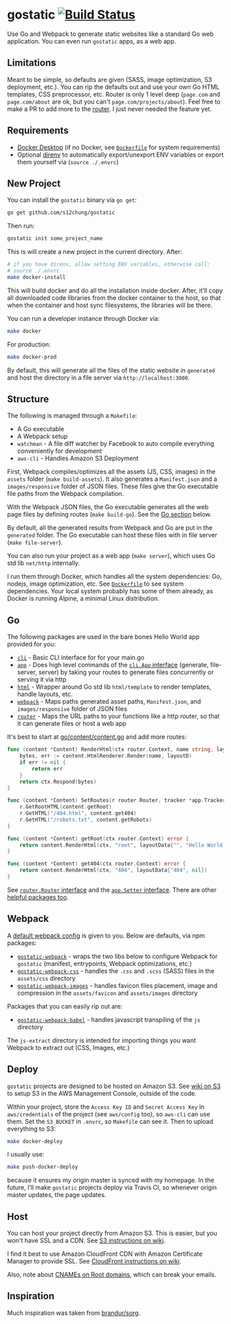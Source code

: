# gostatic [![Build Status](https://travis-ci.com/s12chung/gostatic.svg?branch=master)](https://travis-ci.com/s12chung/gostatic)

Use Go and Webpack to generate static websites like a standard Go web application. You can even run `gostatic` apps, as a web app.

## Limitations

Meant to be simple, so defaults are given (SASS, image optimization, S3 deployment, etc.). You can rip the defaults out and use your own Go HTML templates, CSS preprocessor, etc. Router is only 1 level deep (`page.com` and `page.com/about` are ok, but you can't `page.com/projects/about`). Feel free to make a PR to add more to the [router](https://godoc.org/github.com/s12chung/gostatic/go/lib/router). I just never needed the feature yet.

## Requirements
- [Docker Desktop](https://www.docker.com) (if no Docker, see [`Dockerfile`](Dockerfile) for system requirements)
- Optional [direnv](https://github.com/direnv/direnv) to automatically export/unexport ENV variables or export them yourself via (`source ./.envrc`)

## New Project
You can install the `gostatic` binary via `go get`:

```bash
go get github.com/s12chung/gostatic
```

Then run:
```bash
gostatic init some_project_name
```

This is will create a new project in the current directory. After:

```bash
# if you have direnv, allow setting ENV variables, otherwise call:
# source ./.envrc
make docker-install
```

This will build docker and do all the installation inside docker. After, it’ll copy all downloaded code libraries from the docker container to the host, so that when the container and host sync filesystems, the libraries will be there.

You can run a developer instance through Docker via:
```sh
make docker
```

For production:
```sh
make docker-prod
```

By default, this will generate all the files of the static website in `generated` and host the directory in a file server via `http://localhost:3000`.

## Structure

The following is managed through a `Makefile`:

- A Go executable
- A Webpack setup
- `watchman` - A file diff watcher by Facebook to auto compile everything conveniently for development
- `aws-cli` - Handles Amazon S3 Deployment

First, Webpack compiles/optimizes all the assets (JS, CSS, images) in the `assets` folder (`make build-assets`). It also generates a `Manifest.json` and a `images/responsive` folder of JSON files. These files give the Go executable file paths from the Webpack compilation.

With the Webpack JSON files, the Go executable generates all the web page files by defining routes (`make build-go`). See the [Go section](#go) below.

By default, all the generated results from Webpack and Go are put in the `generated` folder. The Go executable can host these files with in file server (`make file-server`).

You can also run your project as a web app (`make server`), which uses Go std lib `net/http` internally.

I run them through Docker, which handles all the system dependencies: Go, nodejs, image optimization, etc. See [`Dockerfile`](blueprint/Dockerfile) to see system dependencies. Your local system probably has some of them already, as Docker is running Alpine, a minimal Linux distribution.

## Go

The following packages are used in the bare bones Hello World app provided for you:

- [`cli`](https://godoc.org/github.com/s12chung/gostatic/go/cli) - Basic CLI interface for for your main.go
- [`app`](https://godoc.org/github.com/s12chung/gostatic/go/app) - Does high level commands of the [`cli.App` interface](https://godoc.org/github.com/s12chung/gostatic/go/cli#App) (generate, file-server, server) by taking your routes to generate files concurrently or serving it via http
- [`html`](https://godoc.org/github.com/s12chung/gostatic/go/lib/html) - Wrapper around Go std lib `html/template` to render templates, handle layouts, etc.
- [`webpack`](https://godoc.org/github.com/s12chung/gostatic/go/lib/webpack) - Maps paths generated asset paths, `Manifest.json`, and `images/responsive` folder of JSON files
- [`router`](https://godoc.org/github.com/s12chung/gostatic/go/lib/router) - Maps the URL paths to your functions like a http router, so that it can generate files or host a web app

It's best to start at [go/content/content.go](blueprint/go/content/content.go) and add more routes:

```go
func (content *Content) RenderHtml(ctx router.Context, name string, layoutD interface{}) error {
	bytes, err := content.HtmlRenderer.Render(name, layoutD)
	if err != nil {
		return err
	}
	return ctx.Respond(bytes)
}

func (content *Content) SetRoutes(r router.Router, tracker *app.Tracker) {
	r.GetRootHTML(content.getRoot)
	r.GetHTML("/404.html", content.get404)
	r.GetHTML("/robots.txt", content.getRobots)
}

func (content *Content) getRoot(ctx router.Context) error {
	return content.RenderHtml(ctx, "root", layoutData{"", "Hello World!"})
}

func (content *Content) get404(ctx router.Context) error {
	return content.RenderHtml(ctx, "404", layoutData{"404", nil})
}
```

See [`router.Router` interface](https://godoc.org/github.com/s12chung/gostatic/go/lib/router#Router) and the [`app.Setter` interface](https://godoc.org/github.com/s12chung/gostatic/go/app#Setter). There are other [helpful packages too](go/lib).

## Webpack

A [default webpack config](blueprint/webpack.config.js) is given to you. Below are defaults, via npm packages:

- [`gostatic-webpack`](https://github.com/s12chung/gostatic-webpack) - wraps the two libs below to configure Webpack for `gostatic` (manifest, entrypoints, Webpack optimizations, etc.)
- [`gostatic-webpack-css`](https://github.com/s12chung/gostatic-webpack-css) - handles the `.css` and `.scss` (SASS) files in the `assets/css` directory 
- [`gostatic-webpack-images`](https://github.com/s12chung/gostatic-webpack-images) - handles favicon files placement, image and compression in the `assets/favicon` and `assets/images` directory

Packages that you can easily rip out are:
- [`gostatic-webpack-babel`](https://github.com/s12chung/gostatic-webpack-babel) - handles javascript transpiling of the `js` directory

The `js-extract` directory is intended for importing things you want Webpack to extract out (CSS, Images, etc.)

## Deploy

`gostatic` projects are designed to be hosted on Amazon S3. See [wiki on S3](https://github.com/s12chung/gostatic/wiki/S3-Config-Credentials) to setup S3 in the AWS Management Console, outside of the code.

Within your project, store the `Access Key ID` and `Secret Access Key` in `aws/credentials` of the project (see `aws/config` too), so `aws-cli` can use them. Set the `S3_BUCKET` in `.envrc`, so `Makefile` can see it. Then to upload everything to S3:

```sh
make docker-deploy
```

I usually use:

```sh
make push-docker-deploy
```

because it ensures my origin master is synced with my homepage. In the future, I’ll make `gostatic` projects deploy via Travis CI, so whenever origin master updates, the page updates.

## Host

You can host your project directly from Amazon S3. This is easier, but you won't have SSL and a CDN. See [S3 instructions on wiki](https://github.com/s12chung/gostatic/wiki/Hosting-via-S3-Directly).

I find it best to use Amazon CloudFront CDN with Amazon Certificate Manager to provide SSL. See [CloudFront instructions on wiki](https://github.com/s12chung/gostatic/wiki/Hosting-via-CloudFront).

Also, note about [CNAMEs on Root domains](https://serverfault.com/questions/613829/why-cant-a-cname-record-be-used-at-the-apex-aka-root-of-a-domain), which can break your emails.

## Inspiration
Much inspiration was taken from [brandur/sorg](https://github.com/brandur/sorg).
